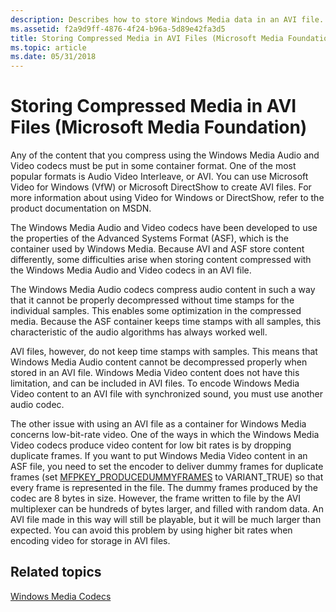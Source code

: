 ```yaml
---
description: Describes how to store Windows Media data in an AVI file.
ms.assetid: f2a9d9ff-4876-4f24-b96a-5d89e42fa3d5
title: Storing Compressed Media in AVI Files (Microsoft Media Foundation)
ms.topic: article
ms.date: 05/31/2018
---
```


# Storing Compressed Media in AVI Files (Microsoft Media Foundation)

Any of the content that you compress using the Windows Media Audio and Video codecs must be put in some container format. One of the most popular formats is Audio Video Interleave, or AVI. You can use Microsoft Video for Windows (VfW) or Microsoft DirectShow to create AVI files. For more information about using Video for Windows or DirectShow, refer to the product documentation on MSDN.

The Windows Media Audio and Video codecs have been developed to use the properties of the Advanced Systems Format (ASF), which is the container used by Windows Media. Because AVI and ASF store content differently, some difficulties arise when storing content compressed with the Windows Media Audio and Video codecs in an AVI file.

The Windows Media Audio codecs compress audio content in such a way that it cannot be properly decompressed without time stamps for the individual samples. This enables some optimization in the compressed media. Because the ASF container keeps time stamps with all samples, this characteristic of the audio algorithms has always worked well.

AVI files, however, do not keep time stamps with samples. This means that Windows Media Audio content cannot be decompressed properly when stored in an AVI file. Windows Media Video content does not have this limitation, and can be included in AVI files. To encode Windows Media Video content to an AVI file with synchronized sound, you must use another audio codec.

The other issue with using an AVI file as a container for Windows Media concerns low-bit-rate video. One of the ways in which the Windows Media Video codecs produce video content for low bit rates is by dropping duplicate frames. If you want to put Windows Media Video content in an ASF file, you need to set the encoder to deliver dummy frames for duplicate frames (set [MFPKEY\_PRODUCEDUMMYFRAMES](mfpkey-producedummyframesproperty.md) to VARIANT\_TRUE) so that every frame is represented in the file. The dummy frames produced by the codec are 8 bytes in size. However, the frame written to file by the AVI multiplexer can be hundreds of bytes larger, and filled with random data. An AVI file made in this way will still be playable, but it will be much larger than expected. You can avoid this problem by using higher bit rates when encoding video for storage in AVI files.

## Related topics

<dl> <dt>

[Windows Media Codecs](windows-media-codecs.md)
</dt> </dl>

 

 



